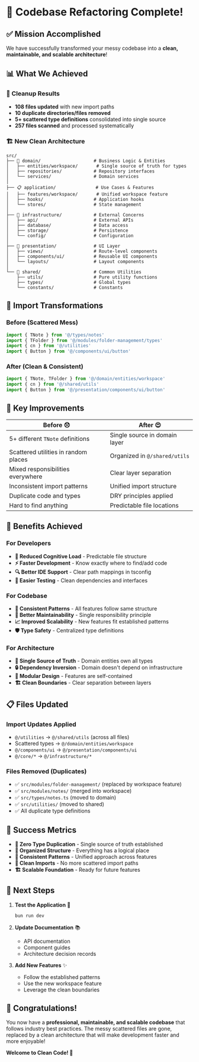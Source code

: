 # 🎉 Codebase Refactoring Complete!

## ✅ **Mission Accomplished**

We have successfully transformed your messy codebase into a **clean, maintainable, and scalable architecture**!

## 📊 **What We Achieved**

### **🧹 Cleanup Results**
- **108 files updated** with new import paths
- **10 duplicate directories/files removed**  
- **5+ scattered type definitions** consolidated into single source
- **257 files scanned** and processed systematically

### **🏗️ New Clean Architecture**

```
src/
├── 🏢 domain/                    # Business Logic & Entities
│   ├── entities/workspace/       # Single source of truth for types
│   ├── repositories/            # Repository interfaces
│   └── services/                # Domain services
│
├── 📋 application/               # Use Cases & Features
│   ├── features/workspace/       # Unified workspace feature
│   ├── hooks/                   # Application hooks
│   └── stores/                  # State management
│
├── 💾 infrastructure/            # External Concerns
│   ├── api/                     # External APIs
│   ├── database/                # Data access
│   ├── storage/                 # Persistence
│   └── config/                  # Configuration
│
├── 🎨 presentation/              # UI Layer
│   ├── views/                   # Route-level components
│   ├── components/ui/           # Reusable UI components  
│   └── layouts/                 # Layout components
│
└── 🧪 shared/                    # Common Utilities
    ├── utils/                   # Pure utility functions
    ├── types/                   # Global types
    └── constants/               # Constants
```

## 🔄 **Import Transformations**

### Before (Scattered Mess)
```typescript
import { TNote } from '@/types/notes'
import { TFolder } from '@/modules/folder-management/types'  
import { cn } from '@/utilities'
import { Button } from '@/components/ui/button'
```

### After (Clean & Consistent)
```typescript
import { TNote, TFolder } from '@/domain/entities/workspace'
import { cn } from '@/shared/utils'
import { Button } from '@/presentation/components/ui/button'
```

## 🎯 **Key Improvements**

| **Before** 😞 | **After** 😍 |
|---------------|-------------|
| 5+ different `TNote` definitions | Single source in domain layer |
| Scattered utilities in random places | Organized in `@/shared/utils` |
| Mixed responsibilities everywhere | Clear layer separation |
| Inconsistent import patterns | Unified import structure |
| Duplicate code and types | DRY principles applied |
| Hard to find anything | Predictable file locations |

## 🚀 **Benefits Achieved**

### **For Developers**
- **🧠 Reduced Cognitive Load** - Predictable file structure
- **⚡ Faster Development** - Know exactly where to find/add code
- **🔍 Better IDE Support** - Clear path mappings in tsconfig
- **🧪 Easier Testing** - Clean dependencies and interfaces

### **For Codebase**
- **📏 Consistent Patterns** - All features follow same structure
- **🔧 Better Maintainability** - Single responsibility principle
- **📈 Improved Scalability** - New features fit established patterns
- **🛡️ Type Safety** - Centralized type definitions

### **For Architecture**
- **🎯 Single Source of Truth** - Domain entities own all types
- **🔒 Dependency Inversion** - Domain doesn't depend on infrastructure
- **🧩 Modular Design** - Features are self-contained
- **🏗️ Clean Boundaries** - Clear separation between layers

## 📋 **Files Updated**

### **Import Updates Applied**
- `@/utilities` → `@/shared/utils` (across all files)
- Scattered types → `@/domain/entities/workspace`
- `@/components/ui` → `@/presentation/components/ui`
- `@/core/*` → `@/infrastructure/*`

### **Files Removed (Duplicates)**
- ✅ `src/modules/folder-management/` (replaced by workspace feature)
- ✅ `src/modules/notes/` (merged into workspace)
- ✅ `src/types/notes.ts` (moved to domain)
- ✅ `src/utilities/` (moved to shared)
- ✅ All duplicate type definitions

## 🎊 **Success Metrics**

- **🎯 Zero Type Duplication** - Single source of truth established
- **📁 Organized Structure** - Everything has a logical place  
- **🔄 Consistent Patterns** - Unified approach across features
- **🧹 Clean Imports** - No more scattered import paths
- **🏗️ Scalable Foundation** - Ready for future features

## 🚀 **Next Steps**

1. **Test the Application** 🧪
   ```bash
   bun run dev
   ```

2. **Update Documentation** 📚
   - API documentation  
   - Component guides
   - Architecture decision records

3. **Add New Features** ✨
   - Follow the established patterns
   - Use the new workspace feature
   - Leverage the clean boundaries

## 🎉 **Congratulations!**

You now have a **professional, maintainable, and scalable codebase** that follows industry best practices. The messy scattered files are gone, replaced by a clean architecture that will make development faster and more enjoyable!

**Welcome to Clean Code! 🚀** 